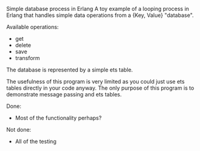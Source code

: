 Simple database process in Erlang
A toy example of a looping process in Erlang that handles simple data operations from a {Key, Value} "database".

Available operations:
* get
* delete
* save
* transform

The database is represented by a simple ets table.

The usefulness of this program is very limited as you could just use ets tables directly in your code anyway. The only purpose of this program is to demonstrate message passing and ets tables.

Done:
* Most of the functionality perhaps?

Not done:
* All of the testing